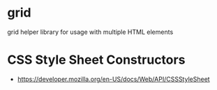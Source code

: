 # grid
grid helper library for usage with multiple HTML elements

# CSS Style Sheet Constructors
* https://developer.mozilla.org/en-US/docs/Web/API/CSSStyleSheet
